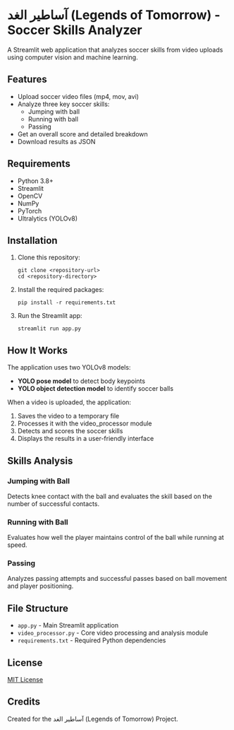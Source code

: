 # آساطير الغد (Legends of Tomorrow) - Soccer Skills Analyzer

A Streamlit web application that analyzes soccer skills from video uploads using computer vision and machine learning.

## Features

- Upload soccer video files (mp4, mov, avi)
- Analyze three key soccer skills:
  - Jumping with ball
  - Running with ball
  - Passing
- Get an overall score and detailed breakdown
- Download results as JSON

## Requirements

- Python 3.8+
- Streamlit
- OpenCV
- NumPy
- PyTorch
- Ultralytics (YOLOv8)

## Installation

1. Clone this repository:
   ```
   git clone <repository-url>
   cd <repository-directory>
   ```

2. Install the required packages:
   ```
   pip install -r requirements.txt
   ```

3. Run the Streamlit app:
   ```
   streamlit run app.py
   ```

## How It Works

The application uses two YOLOv8 models:
- **YOLO pose model** to detect body keypoints
- **YOLO object detection model** to identify soccer balls

When a video is uploaded, the application:
1. Saves the video to a temporary file
2. Processes it with the video_processor module
3. Detects and scores the soccer skills
4. Displays the results in a user-friendly interface

## Skills Analysis

### Jumping with Ball
Detects knee contact with the ball and evaluates the skill based on the number of successful contacts.

### Running with Ball
Evaluates how well the player maintains control of the ball while running at speed.

### Passing
Analyzes passing attempts and successful passes based on ball movement and player positioning.

## File Structure

- `app.py` - Main Streamlit application
- `video_processor.py` - Core video processing and analysis module
- `requirements.txt` - Required Python dependencies

## License

[MIT License](LICENSE)

## Credits

Created for the آساطير الغد (Legends of Tomorrow) Project. 